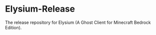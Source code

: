 # Elysium-Release
The release repository for Elysium (A Ghost Client for Minecraft Bedrock Edition).
